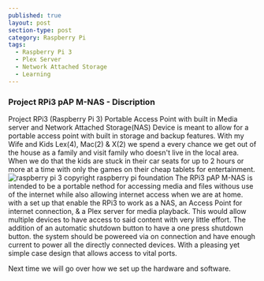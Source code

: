 ```yaml
---
published: true
layout: post
section-type: post
category: Raspberry Pi
tags:
  - Raspberry Pi 3
  - Plex Server
  - Network Attached Storage
  - Learning
---
```

### Project RPi3 pAP M-NAS - Discription

   Project RPi3 (Raspberry Pi 3) Portable Access Point with built in Media server and Network Attached Storage(NAS) Device is meant to allow for a portable access point with built in storage and backup features.  With my Wife and Kids Lex(4), Mac(2) & X(2) we spend a every chance we get out of the house as a family and visit family who doesn't live in the local area.  When we do that the kids are stuck in their car seats for up to 2 hours or more at a time with only the games on their cheap tablets for entertainment.
   <img src="https://www.raspberrypi.org/wp-content/uploads/2016/02/Raspberry-Pi-3-top-down-web.jpg" alt="raspberry pi 3 copyright raspberry pi foundation" >
   The RPi3 pAP M-NAS is intended to be a portable nethod for accessing media and files withous use of the internet while also allowing internet access when we are at home.  with a set up that enable the RPi3 to work as a NAS, an Access Point for internet connection, & a Plex server for media playback. This would allow multiple devices to have access to said content with very little effort.  The addition of an automatic shutdown button to have a one press shutdown button.  the system should be powereed via on connection and have enough current to power all the directly connected devices.  With a pleasing yet simple case design that allows access to vital ports.
   
   Next time we will go over how we set up the hardware and software.